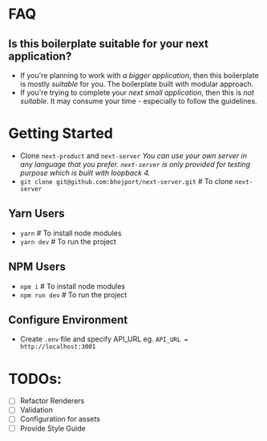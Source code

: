 # FAQ

## Is this boilerplate suitable for your next application?
- If you're planning to work with *a bigger application*, then this boilerplate is mostly *suitable* for you. The boilerplate built with modular approach.
- If you're trying to complete your *next small application*, then this is *not suitable*. It  may consume your time - especially to follow the guidelines.

# Getting Started
- Clone `next-product` and `next-server`
*You can use your own server in any language that you prefer. `next-server` is only provided for testing purpose which is built with loopback 4.*
- `git clone git@github.com:bhojport/next-server.git` # To clone `next-server`

## Yarn Users
- `yarn` # To install node modules
- `yarn dev` # To run the project

## NPM Users
- `npm i` # To install node modules
- `npm run dev` # To run the project

## Configure Environment
- Create `.env` file and specify API_URL
eg. `API_URL = http://localhost:3001`

# TODOs:
- [ ] Refactor Renderers
- [ ] Validation
- [ ] Configuration for assets
- [ ] Provide Style Guide